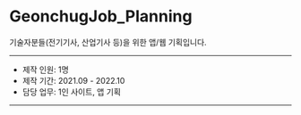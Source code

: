 # GeonchugJob_Planning
기술자분들(전기기사, 산업기사 등)을 위한 앱/웹 기획입니다.

----------
- 제작 인원: 1명
- 제작 기간: 2021.09 - 2022.10
- 담당 업무: 1인 사이트, 앱 기획
----------
